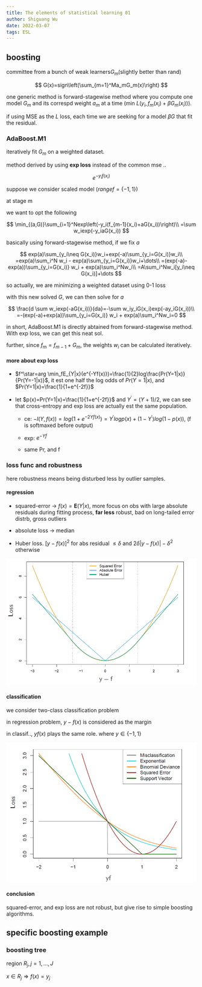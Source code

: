 ```yaml
---
title: The elements of statistical learning 01
author: Shiguang Wu
date: 2022-03-07
tags: ESL
---
```


## boosting

committee from a bunch of weak learners$G_m$(slightly better than rand)

$$
G(x)=sign\left(\sum_{m=1}^Ma_mG_m(x)\right)
$$

one generic method is forward-stagewise method where you compute one model $G_m$ and its correspd weight $a_m$ at a time (min $L(y_i, f_m(x_i)+\beta G_m(x_i))$).

if using MSE as the $L$ loss, each time we are seeking for a model $\beta G$ that fit the residual.

### AdaBoost.M1

iteratively fit $G_m$ on a weighted dataset.

method derived by using **exp loss** instead of the common mse ..

$$e^{-y_if(x_i)}$$

suppose we consider scaled model ($range f=\{-1,1\}$)

at stage m

we want to opt the following

$$
\min_{(a,G)}\sum_{i=1}^Nexp\left(-y_i(f_{m-1}(x_i)+aG(x_i))\right)\\
=\sum w_iexp(-y_iaG(x_i))
$$

basically using forward-stagewise method, if we fix $a$

$$
exp(a)\sum_{y_i\neq G(x_i)}w_i+exp(-a)\sum_{y_i=G(x_i)}w_i\\
=exp(a)\sum_i^N w_i - exp(a)\sum_{y_i=G(x_i)}w_i+\dots\\
=(exp(-a)-exp(a))\sum_{y_i=G(x_i)} w_i + exp(a)\sum_i^Nw_i\\
=A\sum_i^Nw_i[y_i\neq G(x_i)]+\dots
$$

so actually, we are minimizing a weighted dataset using 0-1 loss

with this new solved $G$, we can then solve for $a$

$$
\frac{d \sum w_iexp(-aG(x_i))}{da}=-\sum w_iy_iG(x_i)exp(-ay_iG(x_i))\\
=-(exp(-a)+exp(a))\sum_{y_i=G(x_i)} w_i + exp(a)\sum_i^Nw_i=0
$$

in short, AdaBoost.M1 is directly abtained from forward-stagewise method. With exp loss, we can get this neat sol.

further, since $f_m=f_{m-1}+G_m$, the weights $w_i$ can be calculated iteratively.

#### more about exp loss

- $f^\star=arg \min_fE_{Y|x}(e^{-Yf(x)})=\frac{1}{2}log\frac{Pr(Y=1|x)}{Pr(Y=-1|x)}$, it est one half the log odds of $Pr(Y=1|x)$, and $Pr(Y=1|x)=\frac{1}{1+e^{-2f}}$

- let $p(x)=Pr(Y=1|x)=\frac{1}{1+e^{-2f}}$ and $Y^\prime =(Y+1)/2$, we can see that cross-entropy and exp loss are actually est the same population.

  - ce: $-l(Y,f(x))=log(1+e^{-2Yf(x)})=Y^\prime logp(x)+(1-Y^\prime)log(1-p(x))$, (f is softmaxed before output)

  - exp: $e^{-Yf}$

  - same Pr, and f

### loss func and robustness

here robustness means being disturbed less by outlier samples.

#### regression

- squared-error -> $f(x)=\mathbf{E}(Y|x)$, more focus on obs with large absolute residuals during fitting process, **far less** robust, bad on long-tailed error distrb, gross outliers

- absolute loss -> median

- Huber loss. $[y-f(x)]^2 \text{ for abs residual } \leq \delta \text{ and } 2\delta|y-f(x)|-\delta^2 \text{ otherwise }$

![loss and robustness on regression prob](/images/reg_loss_and_rob.png)

#### classification

we consider two-class classification problem

in regression problem, $y-f(x)$ is considered as the margin

in classif.., $yf(x)$ plays the same role. where $y\in\{-1,1\}$

![Loss functions for two-class classification.](/images/loss_and_robustness.png)

#### conclusion

squared-error, and exp loss are not robust, but give rise to simple boosting algorithms.

## specific boosting example

### boosting tree

region $R_j,\, j=1,\dots,J$

$x\in R_j\Rightarrow f(x)=y_j$
